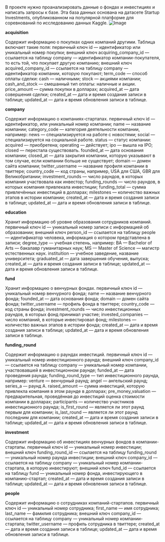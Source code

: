 В  проекте нужно проанализировать данные о фондах и инвестициях и написать запросы к базе. Эта база данных основана на датасете Startup Investments, опубликованном на популярной платформе для соревнований по исследованию данных Kaggle.
![Image](https://user-images.githubusercontent.com/95903776/197749357-42d57ee3-e105-4935-8d30-d06df2b5c472.png)


**acquisition**

Содержит информацию о покупках одних компаний другими.
Таблица включает такие поля:
    первичный ключ id — идентификатор или уникальный номер покупки;
    внешний ключ acquiring_company_id — ссылается на таблицу company — идентификатор компании-покупателя, то есть той, что покупает другую компанию;
    внешний ключ acquired_company_id — ссылается на таблицу company — идентификатор компании, которую покупают;
    term_code — способ оплаты сделки:
    cash — наличными;
    stock — акциями компании;
    cash_and_stock — смешанный тип оплаты: наличные и акции.
    price_amount — сумма покупки в долларах;
acquired_at — дата совершения сделки;
created_at — дата и время создания записи в таблице;
updated_at — дата и время обновления записи в таблице.

**company**


Содержит информацию о компаниях-стартапах.
первичный ключ id — идентификатор, или уникальный номер компании;
name — название компании;
category_code — категория деятельности компании, например:
news — специализируется на работе с новостями;
social — специализируется на социальной работе.
status — статус компании:
acquired — приобретена;
operating — действует;
ipo — вышла на IPO;
closed — перестала существовать.
founded_at — дата основания компании;
closed_at — дата закрытия компании, которую указывают в том случае, если компании больше не существует;
domain — домен сайта компании;
twitter_username — название профиля компании в твиттере;
country_code — код страны, например, USA для США, GBR для Великобритании;
investment_rounds — число раундов, в которых компания участвовала как инвестор;
funding_rounds — число раундов, в которых компания привлекала инвестиции;
funding_total — сумма привлечённых инвестиций в долларах;
milestones — количество важных этапов в истории компании;
created_at — дата и время создания записи в таблице;
updated_at — дата и время обновления записи в таблице.

 **education**
 
 
Хранит информацию об уровне образования сотрудников компаний.
первичный ключ id — уникальный номер записи с информацией об образовании;
внешний ключ person_id — ссылается на таблицу people — идентификатор человека, информация о котором представлена в записи;
degree_type — учебная степень, например:
BA — Bachelor of Arts — бакалавр гуманитарных наук;
MS — Master of Science — магистр естественных наук.
instituition — учебное заведение, название университета;
graduated_at — дата завершения обучения, выпуска;
created_at — дата и время создания записи в таблице;
updated_at — дата и время обновления записи в таблице.

**fund**


Хранит информацию о венчурных фондах.
первичный ключ id — уникальный номер венчурного фонда;
name — название венчурного фонда;
founded_at — дата основания фонда;
domain — домен сайта фонда;
twitter_username — профиль фонда в твиттере;
country_code — код страны фонда;
investment_rounds — число инвестиционных раундов, в которых фонд принимал участие;
invested_companies — число компаний, в которые инвестировал фонд;
milestones — количество важных этапов в истории фонда;
created_at — дата и время создания записи в таблице;
updated_at — дата и время обновления записи в таблице.

**funding_round**

Содержит информацию о раундах инвестиций.
первичный ключ id — уникальный номер инвестиционного раунда;
внешний ключ company_id — ссылается на таблицу company — уникальный номер компании, участвовавшей в инвестиционном раунде;
funded_at — дата проведения раунда;
funding_round_type — тип инвестиционного раунда, например:
venture — венчурный раунд;
angel — ангельский раунд;
series_a — раунд А.
raised_amount — сумма инвестиций, которую привлекла компания в этом раунде в долларах;
pre_money_valuation — предварительная, проведённая до инвестиций оценка стоимости компании в долларах;
participants — количество участников инвестиционного раунда;
is_first_round — является ли этот раунд первым для компании;
is_last_round — является ли этот раунд последним для компании;
created_at — дата и время создания записи в таблице;
updated_at — дата и время обновления записи в таблице.

**investment**

Содержит информацию об инвестициях венчурных фондов в компании-стартапы.
первичный ключ id — уникальный номер инвестиции;
внешний ключ funding_round_id — ссылается на таблицу funding_round — уникальный номер раунда инвестиции;
внешний ключ company_id — ссылается на таблицу company — уникальный номер компании-стартапа, в которую инвестируют;
внешний ключ fund_id — ссылается на таблицу fund — уникальный номер фонда, инвестирующего в компанию-стартап;
created_at — дата и время создания записи в таблице;
updated_at — дата и время обновления записи в таблице.

**people**

Содержит информацию о сотрудниках компаний-стартапов.
первичный ключ id — уникальный номер сотрудника;
first_name — имя сотрудника;
last_name — фамилия сотрудника;
внешний ключ company_id — ссылается на таблицу company — уникальный номер компании-стартапа;
twitter_username — профиль сотрудника в твиттере;
created_at — дата и время создания записи в таблице;
updated_at — дата и время обновления записи в таблице.
